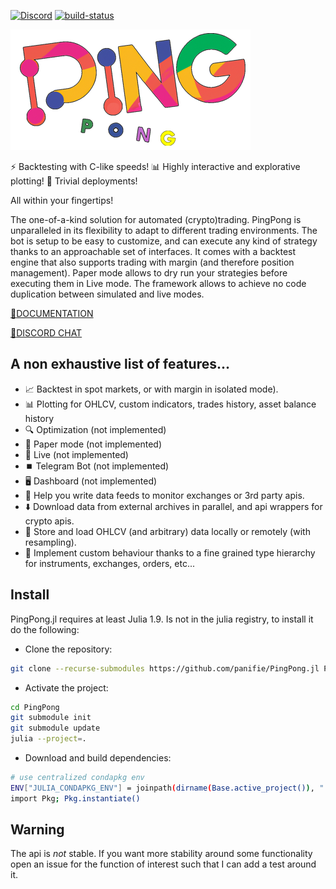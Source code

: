 [![Discord](https://img.shields.io/discord/1079307635934904370)](https://discord.gg/xDeBmSzDUr) [![build-status](https://github.com/panifie/PingPong.jl/actions/workflows/docs.yml/badge.svg?branch=master)](https://panifie.github.io/PingPong.jl/)

![Ping Pong](./docs/pingponglogo-384.png)

:zap: Backtesting with C-like speeds!
:bar_chart: Highly interactive and explorative plotting!
:rocket: Trivial deployments!

All within your fingertips!

The one-of-a-kind solution for automated (crypto)trading. PingPong is unparalleled in its flexibility to adapt to different trading environments. The bot is setup to be easy to customize, and can execute any kind of strategy thanks to an approachable set of interfaces. It comes with a backtest engine that also supports trading with margin (and therefore position management). Paper mode allows to dry run your strategies before executing them in Live mode. The framework allows to achieve no code duplication between simulated and live modes.

[:book:DOCUMENTATION](https://panifie.github.io/PingPong.jl/)

[:speech_balloon:DISCORD CHAT](https://discord.gg/xDeBmSzDUr)

## A non exhaustive list of features...
- :chart_with_upwards_trend: Backtest in spot markets, or with margin in isolated mode).
- :bar_chart: Plotting for OHLCV, custom indicators, trades history, asset balance history
- :mag: Optimization (not implemented)
- :page_facing_up: Paper mode (not implemented)
- :red_circle: Live (not implemented)
- :stop_button: Telegram Bot (not implemented)
- :desktop_computer: Dashboard (not implemented)
- :satellite: Help you write data feeds to monitor exchanges or 3rd party apis.
- :arrow_down: Download data from external archives in parallel, and api wrappers for crypto apis.
- :floppy_disk: Store and load OHLCV (and arbitrary) data locally or remotely (with resampling).
- :wrench: Implement custom behaviour thanks to a fine grained type hierarchy for instruments, exchanges, orders, etc...


## Install
PingPong.jl requires at least Julia 1.9. Is not in the julia registry, to install it do the following:

- Clone the repository:
```bash
git clone --recurse-submodules https://github.com/panifie/PingPong.jl PingPong
```
- Activate the project:
```bash
cd PingPong
git submodule init
git submodule update
julia --project=.
```
- Download and build dependencies:
```bash
# use centralized condapkg env
ENV["JULIA_CONDAPKG_ENV"] = joinpath(dirname(Base.active_project()), ".conda")
import Pkg; Pkg.instantiate()
```

## Warning
The api is *not* stable. If you want more stability around some functionality open an issue for the function of interest such that I can add a test around it. 


